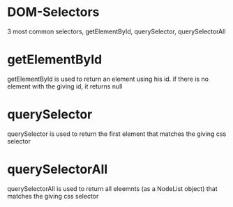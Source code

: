 # DOM-Selectors
3 most common selectors, getElementById, querySelector, querySelectorAll
# getElementById
getElementById is used to return an element using his id. if there is no element with the giving id, it returns null
# querySelector
querySelector is used to return the first element that matches the giving css selector
# querySelectorAll
querySelectorAll is used to return all eleemnts (as a NodeList object) that matches the giving css selector
